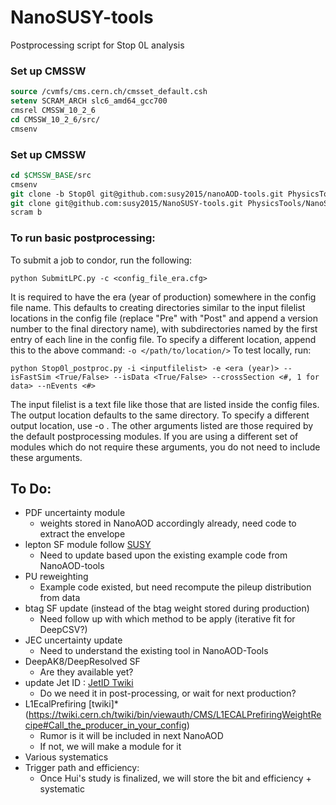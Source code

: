# NanoSUSY-tools
Postprocessing script for Stop 0L analysis

### Set up CMSSW

```tcsh
source /cvmfs/cms.cern.ch/cmsset_default.csh
setenv SCRAM_ARCH slc6_amd64_gcc700
cmsrel CMSSW_10_2_6
cd CMSSW_10_2_6/src/
cmsenv
```

### Set up CMSSW
```tcsh
cd $CMSSW_BASE/src
cmsenv
git clone -b Stop0l git@github.com:susy2015/nanoAOD-tools.git PhysicsTools/NanoAODTools
git clone git@github.com:susy2015/NanoSUSY-tools.git PhysicsTools/NanoSUSYTools
scram b
```

### To run basic postprocessing:
To submit a job to condor, run the following:
```cd $CMSSW_BASE/src/PhysicsTools/NanoSUSYTools/python/processors/Condor
python SubmitLPC.py -c <config_file_era.cfg>
```
It is required to have the era (year of production) somewhere in the config file name.
This defaults to creating directories similar to the input filelist locations in the config file (replace "Pre" with "Post" and append a version number to the final directory name), with subdirectories named by the first entry of each line in the config file.
To specify a different location, append this to the above command:
```-o </path/to/location/>```
To test locally, run:
```cd $CMSSW_BASE/src/PhysicsTools/NanoSUSYTools/python/processors/Condor
python Stop0l_postproc.py -i <inputfilelist> -e <era (year)> --isFastSim <True/False> --isData <True/False> --crossSection <#, 1 for data> --nEvents <#>
```
The input filelist is a text file like those that are listed inside the config files.
The output location defaults to the same directory. To specify a different output location, use -o .
The other arguments listed are those required by the default postprocessing modules. If you are using a different set of modules which do not require these arguments, you do not need to include these arguments.


## To Do:
* PDF uncertainty module 
    * weights stored in NanoAOD accordingly already, need code to extract the envelope
* lepton SF module follow [SUSY](https://twiki.cern.ch/twiki/bin/viewauth/CMS/SUSLeptonSF#Scale_Factors_for_SUSY_IDs)
    * Need to update based upon the existing example code from NanoAOD-tools
* PU reweighting 
    * Example code existed, but need recompute the pileup distribution from data
* btag SF update (instead of the btag weight stored during production)
    * Need follow up with which method to be apply (iterative fit for DeepCSV?)
* JEC uncertainty update
    * Need to understand the existing tool in NanoAOD-Tools
* DeepAK8/DeepResolved SF
    * Are they available yet?
* update Jet ID : [JetID Twiki](https://twiki.cern.ch/twiki/bin/viewauth/CMS/JetID13TeVRun2018)
    * Do we need it in post-processing, or wait for next production?
* L1EcalPrefiring [twiki]* (https://twiki.cern.ch/twiki/bin/viewauth/CMS/L1ECALPrefiringWeightRecipe#Call_the_producer_in_your_config)
    * Rumor is it will be included in next NanoAOD
    * If not, we will make a module for it
* Various systematics 
* Trigger path and efficiency:
    * Once Hui's study is finalized, we will store the bit and efficiency + systematic
